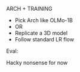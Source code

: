 ARCH + TRAINING

- Pick Arch like OLMo-1B
- OR
- Replicate a 3D model
- Follow standard LR flow

Eval:

Hacky nonsense for now